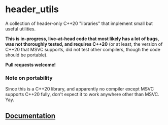 # header_utils

A collection of header-only C++20 "libraries" that implement small but useful utilities.

**This is in-progress, live-at-head code that most likely has a lot of bugs, was not thoroughly tested, and requires C++20** (or at least, the version of C++20 that MSVC supports, did not test other compilers, though the code should be portable).

**Pull requests welcome!**

### Note on portability

Since this is a C++20 library, and apparently no compiler except MSVC supports C++20 fully, don't expect it to work anywhere other than MSVC. Yay.

## [Documentation](https://ghassanpl.github.io/header_utils/)
